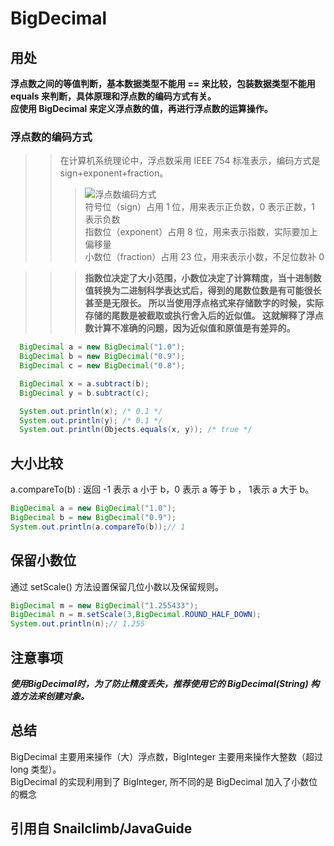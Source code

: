 # BigDecimal
## 用处
**浮点数之间的等值判断，基本数据类型不能用 == 来比较，包装数据类型不能用 equals 来判断，具体原理和浮点数的编码方式有关。  
应使用 BigDecimal 来定义浮点数的值，再进行浮点数的运算操作。**
### 浮点数的编码方式
>> 在计算机系统理论中，浮点数采用 IEEE 754 标准表示，编码方式是 sign+exponent+fraction。 
>>> ![浮点数编码方式](https://upload-images.jianshu.io/upload_images/1820210-61af804d90504fc0.jpg?imageMogr2/auto-orient/strip|imageView2/2/format/webp)  
>>> 符号位（sign）占用 1 位，用来表示正负数，0 表示正数，1 表示负数  
>>> 指数位（exponent）占用 8 位，用来表示指数，实际要加上偏移量  
>>> 小数位（fraction）占用 23 位，用来表示小数，不足位数补 0  

>>> **指数位决定了大小范围，小数位决定了计算精度，当十进制数值转换为二进制科学表达式后，得到的尾数位数是有可能很长甚至是无限长。
所以当使用浮点格式来存储数字的时候，实际存储的尾数是被截取或执行舍入后的近似值。
这就解释了浮点数计算不准确的问题，因为近似值和原值是有差异的。** 

```java
  BigDecimal a = new BigDecimal("1.0");
  BigDecimal b = new BigDecimal("0.9");
  BigDecimal c = new BigDecimal("0.8");

  BigDecimal x = a.subtract(b); 
  BigDecimal y = b.subtract(c); 

  System.out.println(x); /* 0.1 */
  System.out.println(y); /* 0.1 */
  System.out.println(Objects.equals(x, y)); /* true */
```
## 大小比较
a.compareTo(b) : 返回 -1 表示 a 小于 b，0 表示 a 等于 b ， 1表示 a 大于 b。
```java
BigDecimal a = new BigDecimal("1.0");
BigDecimal b = new BigDecimal("0.9");
System.out.println(a.compareTo(b));// 1
```
## 保留小数位
通过 setScale() 方法设置保留几位小数以及保留规则。
```java
BigDecimal m = new BigDecimal("1.255433");
BigDecimal n = m.setScale(3,BigDecimal.ROUND_HALF_DOWN);
System.out.println(n);// 1.255
```
## 注意事项
***使用BigDecimal时，为了防止精度丢失，推荐使用它的 BigDecimal(String) 构造方法来创建对象。***
## 总结
BigDecimal 主要用来操作（大）浮点数，BigInteger 主要用来操作大整数（超过 long 类型）。  
BigDecimal 的实现利用到了 BigInteger, 所不同的是 BigDecimal 加入了小数位的概念

## 引用自 Snailclimb/JavaGuide 
